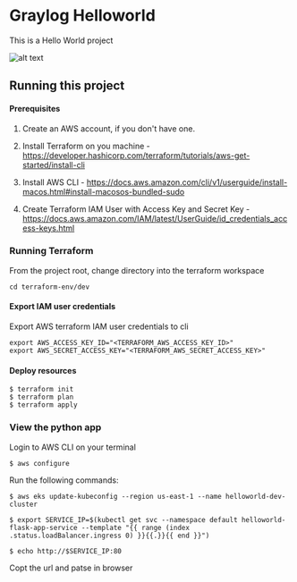 # Graylog Helloworld

This is a Hello World project 

![alt text](https://github.com/nifeoluyemi/graylog-helloworld/blob/main/media/ui.png)

## Running this project

#### Prerequisites
1. Create an AWS account, if you don't have one.

2. Install Terraform on you machine - https://developer.hashicorp.com/terraform/tutorials/aws-get-started/install-cli 

3. Install AWS CLI - https://docs.aws.amazon.com/cli/v1/userguide/install-macos.html#install-macosos-bundled-sudo 

4. Create Terraform IAM User with Access Key and Secret Key - https://docs.aws.amazon.com/IAM/latest/UserGuide/id_credentials_access-keys.html

### Running Terraform
From the project root, change directory into the terraform workspace
```
cd terraform-env/dev
```

#### Export IAM user credentials
Export AWS terraform IAM user credentials to cli
```
export AWS_ACCESS_KEY_ID="<TERRAFORM_AWS_ACCESS_KEY_ID>"
export AWS_SECRET_ACCESS_KEY="<TERRAFORM_AWS_SECRET_ACCESS_KEY>"
```

#### Deploy resources

```
$ terraform init
$ terraform plan
$ terraform apply
```

### View the python app
Login to AWS CLI on your terminal
```
$ aws configure
```

Run the following commands:
```
$ aws eks update-kubeconfig --region us-east-1 --name helloworld-dev-cluster

$ export SERVICE_IP=$(kubectl get svc --namespace default helloworld-flask-app-service --template "{{ range (index .status.loadBalancer.ingress 0) }}{{.}}{{ end }}")

$ echo http://$SERVICE_IP:80  
```

Copt the url and patse in browser